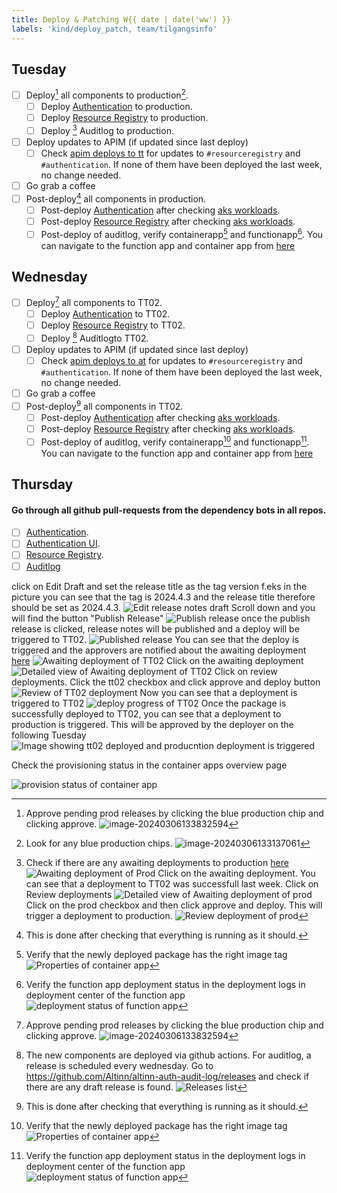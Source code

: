 ```yaml
---
title: Deploy & Patching W{{ date | date('ww') }}
labels: 'kind/deploy_patch, team/tilgangsinfo'
---
```

## Tuesday

- [ ] Deploy[^1] all components to production[^2].
  - [ ] Deploy [Authentication] to production.
  - [ ] Deploy [Resource Registry] to production.
  - [ ] Deploy [^4] Auditlog to production.
- [ ] Deploy updates to APIM (if updated since last deploy)
  - [ ] Check [apim deploys to tt](https://dev.azure.com/brreg/altinn-studio-ops/_build?definitionId=125) for updates to `#resourceregistry` and `#authentication`. If none of them have been deployed the last week, no change needed.
- [ ] Go grab a coffee
- [ ] Post-deploy[^3] all components in production.
  - [ ] Post-deploy [Authentication] after checking [aks workloads](https://portal.azure.com/#view/Microsoft_Azure_ContainerService/AksK8ResourceMenuBlade/~/overview-DaemonSet/aksClusterId/%2Fsubscriptions%2F1ab2d164-1861-4ff8-be8c-069c3ee3b70a%2FresourceGroups%2Faltinnplatform-prod-rg%2Fproviders%2FMicrosoft.ContainerService%2FmanagedClusters%2Fplatform-prod-01-aks/resource~/%7B%22kind%22%3A%22DaemonSet%22%2C%22metadata%22%3A%7B%22name%22%3A%22altinn-authentication%22%2C%22namespace%22%3A%22default%22%2C%22uid%22%3A%225cbb20dd-8091-40a3-8b6f-215dc83663f7%22%7D%2C%22spec%22%3A%7B%22selector%22%3A%7B%22matchLabels%22%3A%7B%22app%22%3A%22altinn-authentication%22%2C%22release%22%3A%22altinn-authentication%22%7D%7D%7D%7D).
  - [ ] Post-deploy [Resource Registry] after checking [aks workloads](https://portal.azure.com/#view/Microsoft_Azure_ContainerService/AksK8ResourceMenuBlade/~/overview-DaemonSet/aksClusterId/%2Fsubscriptions%2F1ab2d164-1861-4ff8-be8c-069c3ee3b70a%2FresourceGroups%2Faltinnplatform-prod-rg%2Fproviders%2FMicrosoft.ContainerService%2FmanagedClusters%2Fplatform-prod-01-aks/resource~/%7B%22kind%22%3A%22DaemonSet%22%2C%22metadata%22%3A%7B%22name%22%3A%22altinn-resource-registry%22%2C%22namespace%22%3A%22default%22%2C%22uid%22%3A%2228ea9595-db6c-4b9a-af6d-f3597bdec99d%22%7D%2C%22spec%22%3A%7B%22selector%22%3A%7B%22matchLabels%22%3A%7B%22app%22%3A%22altinn-resource-registry%22%2C%22release%22%3A%22altinn-resource-registry%22%7D%7D%7D%7D).
  - [ ] Post-deploy of auditlog, verify containerapp[^6] and functionapp[^7]. You can navigate to the function app and container app from [here](https://portal.azure.com/#@ai-dev.no/resource/subscriptions/dd6d3e08-a70f-4f71-8847-781ddc5d8468/resourceGroups/auditlog-prod-rg/overview)

## Wednesday

- [ ] Deploy[^1] all components to TT02.
  - [ ] Deploy [Authentication] to TT02.
  - [ ] Deploy [Resource Registry] to TT02.
  - [ ] Deploy [^5] Auditlogto TT02.
- [ ] Deploy updates to APIM (if updated since last deploy)
  - [ ] Check [apim deploys to at](https://dev.azure.com/brreg/altinn-studio-ops/_build?definitionId=124) for updates to `#resourceregistry` and `#authentication`. If none of them have been deployed the last week, no change needed.
- [ ] Go grab a coffee
- [ ] Post-deploy[^3] all components in TT02.
  - [ ] Post-deploy [Authentication] after checking [aks workloads](https://portal.azure.com/#view/Microsoft_Azure_ContainerService/AksK8ResourceMenuBlade/~/overview-DaemonSet/aksClusterId/%2Fsubscriptions%2Fdd6d3e08-a70f-4f71-8847-781ddc5d8468%2FresourceGroups%2Faltinnplatform-tt02-rg%2Fproviders%2FMicrosoft.ContainerService%2FmanagedClusters%2Fplatform-tt02-02-aks/resource~/%7B%22kind%22%3A%22DaemonSet%22%2C%22metadata%22%3A%7B%22name%22%3A%22altinn-authentication%22%2C%22namespace%22%3A%22default%22%2C%22uid%22%3A%2230435626-9bfa-4c59-8982-2c67f5e12236%22%7D%2C%22spec%22%3A%7B%22selector%22%3A%7B%22matchLabels%22%3A%7B%22app%22%3A%22altinn-authentication%22%2C%22release%22%3A%22altinn-authentication%22%7D%7D%7D%7D).
  - [ ] Post-deploy [Resource Registry] after checking [aks workloads](https://portal.azure.com/#view/Microsoft_Azure_ContainerService/AksK8ResourceMenuBlade/~/overview-DaemonSet/aksClusterId/%2Fsubscriptions%2Fdd6d3e08-a70f-4f71-8847-781ddc5d8468%2FresourceGroups%2Faltinnplatform-tt02-rg%2Fproviders%2FMicrosoft.ContainerService%2FmanagedClusters%2Fplatform-tt02-02-aks/resource~/%7B%22kind%22%3A%22DaemonSet%22%2C%22metadata%22%3A%7B%22name%22%3A%22altinn-resource-registry%22%2C%22namespace%22%3A%22default%22%2C%22uid%22%3A%228a2dca87-471b-47a8-899c-817b6fd7ea70%22%7D%2C%22spec%22%3A%7B%22selector%22%3A%7B%22matchLabels%22%3A%7B%22app%22%3A%22altinn-resource-registry%22%2C%22release%22%3A%22altinn-resource-registry%22%7D%7D%7D%7D).
  - [ ] Post-deploy of auditlog, verify containerapp[^6] and functionapp[^7]. You can navigate to the function app and container app from [here](https://portal.azure.com/#@ai-dev.no/resource/subscriptions/dd6d3e08-a70f-4f71-8847-781ddc5d8468/resourceGroups/auditlog-prod-rg/overview)

## Thursday

#### Go through all github pull-requests from the dependency bots in all repos.

- [ ] [Authentication](https://github.com/Altinn/altinn-authentication).
- [ ] [Authentication UI](https://github.com/Altinn/altinn-authentication-frontend).
- [ ] [Resource Registry](https://github.com/Altinn/altinn-resource-registry).
- [ ] [Auditlog](https://github.com/Altinn/altinn-auth-audit-log)

[Authentication]: https://dev.azure.com/brreg/altinn-studio/_release?_a=releases&view=all&definitionId=20
[Resource Registry]: https://dev.azure.com/brreg/altinn-studio/_release?_a=releases&view=all&definitionId=36

[^1]: Approve pending prod releases by clicking the blue production chip and clicking approve. ![image-20240306133832594](https://raw.githubusercontent.com/Altinn/altinn-authorization/main/.github/images/ado-pending-approval-screen.png)
[^2]: Look for any blue production chips. ![image-20240306133137061](https://raw.githubusercontent.com/Altinn/altinn-authorization/main/.github/images/ado-prod-button.png)

[^3]: This is done after checking that everything is running as it should.

[^4]: Check if there are any awaiting deployments to production [here](https://github.com/Altinn/altinn-auth-audit-log/actions/workflows/deploy-after-release.yml)
![Awaiting deployment of Prod](../images/awaiting-deploy.png)
Click on the awaiting deployment. You can see that a deployment to TT02 was successfull last week. Click on Review deployments
![Detailed view of Awaiting deployment of prod](../images/awaiting-deploy-prod-detail.png)
Click on the prod checkbox and then click approve and deploy. This will trigger a deployment to production.
![Review deployment of prod](../images/review-deploy-prod.png)

[^5]: The new components are deployed via github actions. For auditlog, a release is scheduled every wednesday. Go to https://github.com/Altinn/altinn-auth-audit-log/releases and check if there are any draft release is found. 
![Releases list](../images/release-draft.png)

click on Edit Draft and set the release title as the tag version f.eks in the picture you can see that the tag is 2024.4.3 and the release title therefore should be set as 2024.4.3.
![Edit release notes draft](../images/edit-draft-releasenotes.png)
Scroll down and you will find the button "Publish Release"
![Publish release](../images/publishrelease.png)
once the publish release is clicked, release notes will be published and a deploy will be triggered to TT02.
![Published release](../images/publishedrelease.png)
You can see that the deploy is triggered and the approvers are notified about the awaiting deployment [here](https://github.com/Altinn/altinn-auth-audit-log/actions/workflows/deploy-after-release.yml)
![Awaiting deployment of TT02](../images/awaiting-deploy-tt02.png)
Click on the awaiting deployment
![Detailed view of Awaiting deployment of TT02](../images/awaiting-deploy-tt02-detail.png)
Click on review deployments. Click the tt02 checkbox and click approve and deploy button
![Review of TT02 deployment](../images/review-deploy-tt02.png)
Now you can see that a deployment is triggered to TT02
![deploy progress of TT02](../images/deploy-progress-tt02.png)
Once the package is successfully deployed to TT02, you can see that a deployment to production is triggered. This will be approved by the deployer on the following Tuesday
![Image showing tt02 deployed and producntion deployment is triggered](../images/deploy-prod-triggered.png)

[^6]: Verify that the newly deployed package has the right image tag ![Properties of container app](../images/containerapp-props.png)

Check the provisioning status in the container apps overview page

![provision status of container app](../images/containerapp-provision-status.png)

[^7]: Verify the function app deployment status in the deployment logs in deployment center of the function app
![deployment status of function app](../images/functionapp-deploy-status.png)